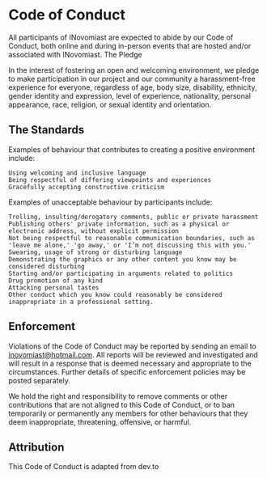 # Code of Conduct

All participants of INovomiast are expected to abide by our Code of Conduct, both online and during in-person events that are hosted and/or associated with INovomiast.
The Pledge

In the interest of fostering an open and welcoming environment, we pledge to make participation in our project and our community a harassment-free experience for everyone, regardless of age, body size, disability, ethnicity, gender identity and expression, level of experience, nationality, personal appearance, race, religion, or sexual identity and orientation.

## The Standards

Examples of behaviour that contributes to creating a positive environment include:

    Using welcoming and inclusive language
    Being respectful of differing viewpoints and experiences
    Gracefully accepting constructive criticism

Examples of unacceptable behaviour by participants include:

    Trolling, insulting/derogatory comments, public or private harassment
    Publishing others' private information, such as a physical or electronic address, without explicit permission
    Not being respectful to reasonable communication boundaries, such as 'leave me alone,' 'go away,' or 'I’m not discussing this with you.'
    Swearing, usage of strong or disturbing language
    Demonstrating the graphics or any other content you know may be considered disturbing
    Starting and/or participating in arguments related to politics
    Drug promotion of any kind
    Attacking personal tastes
    Other conduct which you know could reasonably be considered inappropriate in a professional setting.

## Enforcement

Violations of the Code of Conduct may be reported by sending an email to inovomiast@hotmail.com. All reports will be reviewed and investigated and will result in a response that is deemed necessary and appropriate to the circumstances. Further details of specific enforcement policies may be posted separately.

We hold the right and responsibility to remove comments or other contributions that are not aligned to this Code of Conduct, or to ban temporarily or permanently any members for other behaviours that they deem inappropriate, threatening, offensive, or harmful.

## Attribution

This Code of Conduct is adapted from dev.to
